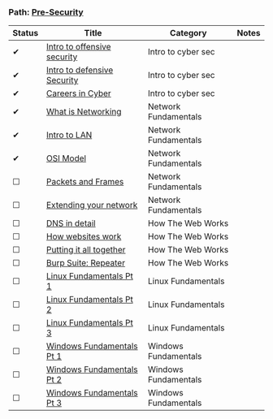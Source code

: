 ### Path: [Pre-Security](https://tryhackme.com/paths)

| Status | Title                                                                    | Category            | Notes           |
| ---    | ---                                                                      | ---                 | ---             |
| ✔  | [Intro to offensive security](https://tryhackme.com/room/introtooffensivesecurity)      | Intro to cyber sec          
| ✔  | [Intro to defensive Security](https://tryhackme.com/room/defensivesecurity)             | Intro to cyber sec          
| ✔  | [Careers in Cyber](https://tryhackme.com/jr/careersincyber)                             | Intro to cyber sec          
| ✔  | [What is Networking](https://tryhackme.com/jr/whatisnetworking)                         | Network Fundamentals        
| ✔  | [Intro to LAN](https://tryhackme.com/jr/introtolan)                                     | Network Fundamentals        
| ✔  | [OSI Model](https://tryhackme.com/jr/osimodelzi)                                        | Network Fundamentals        
| ☐  | [Packets and Frames](https://tryhackme.com/jr/packetsframes)                            | Network Fundamentals        
| ☐  | [Extending your network](https://tryhackme.com/jr/extendingyournetwork)                 | Network Fundamentals        
| ☐  | [DNS in detail](https://tryhackme.com/jr/httpindetail)                                  | How The Web Works           
| ☐  | [How websites work](https://tryhackme.com/jr/howwebsiteswork)                           | How The Web Works           
| ☐  | [Putting it all together](https://tryhackme.com/jr/puttingitalltogether)                | How The Web Works           
| ☐  | [Burp Suite: Repeater](https://tryhackme.com/room/burpsuiterepeater)                    | How The Web Works   
| ☐  | [Linux Fundamentals Pt 1](https://tryhackme.com/jr/linuxfundamentalspart1)              | Linux Fundamentals  
| ☐  | [Linux Fundamentals Pt 2](https://tryhackme.com/jr/linuxfundamentalspart2)              | Linux Fundamentals  
| ☐  | [Linux Fundamentals Pt 3](https://tryhackme.com/jr/linuxfundamentalspart3)              | Linux Fundamentals 
| ☐  | [Windows Fundamentals Pt 1](https://tryhackme.com/jr/windowsfundamentals1xbx)           | Windows Fundamentals   
| ☐  | [Windows Fundamentals Pt 2](https://tryhackme.com/jr/windowsfundamentals2x0x)           | Windows Fundamentals   
| ☐  | [Windows Fundamentals Pt 3](https://tryhackme.com/jr/windowsfundamentals3xzx)           | Windows Fundamentals   
